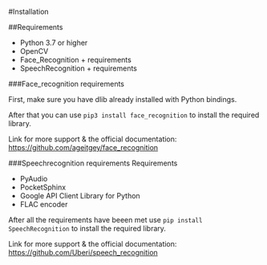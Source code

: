 #Installation

##Requirements
- Python 3.7 or higher
- OpenCV
- Face_Recognition + requirements
- SpeechRecognition + requirements

###Face_recognition requirements

First, make sure you have dlib already installed with Python bindings.

After that you can use <code>pip3 install face_recognition</code> to install the required library.

Link for more support & the official documentation:
https://github.com/ageitgey/face_recognition 

###Speechrecognition requirements
Requirements
- PyAudio 
- PocketSphinx 
- Google API Client Library for Python 
- FLAC encoder

After all the requirements have beeen met use <code>pip install SpeechRecognition</code> to install the required library.

Link for more support & the official documentation:
https://github.com/Uberi/speech_recognition